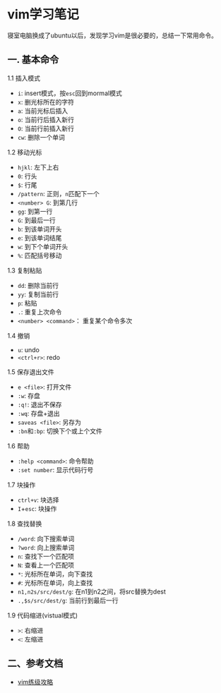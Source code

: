 <!-- 1.17/8/1. -->

# vim学习笔记

寝室电脑换成了ubuntu以后，发现学习vim是很必要的，总结一下常用命令。
<!--more-->

## 一. 基本命令

1.1 插入模式

- `i`: insert模式，按`esc`回到mormal模式
- `x`: 删光标所在的字符
- `a`: 当前光标后插入
- `o`: 当前行后插入新行
- `O`: 当前行前插入新行
- `cw`: 删除一个单词

1.2 移动光标

- `hjkl`: 左下上右
- `0`: 行头
- `$`: 行尾
- `/pattern`: 正则，`n`匹配下一个
- `<number> G`: 到第几行
- `gg`: 到第一行
- `G`: 到最后一行
- `b`: 到该单词开头
- `e`: 到该单词结尾
- `w`: 到下个单词开头
- `%`: 匹配括号移动

1.3 复制粘贴

- `dd`: 删除当前行
- `yy`: 复制当前行
- `p`: 粘贴
- `.`: 重复上次命令
- `<number> <command>`： 重复某个命令多次

1.4 撤销

- `u`: undo
- `<ctrl+r>`: redo

1.5 保存退出文件

- `e <file>`: 打开文件
- `:w`: 存盘
- `:q!`: 退出不保存
- `:wq`: 存盘+退出
- `saveas <file>`: 另存为
- `:bn`和`:bp`: 切换下个或上个文件

1.6 帮助

- `:help <command>`: 命令帮助
- `:set number`: 显示代码行号

1.7 块操作

- `ctrl+v`: 块选择
- `I`+`esc`: 块操作

1.8 查找替换

- `/word`: 向下搜索单词
- `?word`: 向上搜索单词
- `n`: 查找下一个匹配项
- `N`: 查看上一个匹配项
- `*`: 光标所在单词，向下查找
- `#`: 光标所在单词，向上查找
- `n1,n2s/src/dest/g`: 在n1到n2之间，将src替换为dest
- `.,$s/src/dest/g`: 当前行到最后一行

1.9 代码缩进(vistual模式)

- `>`: 右缩进
- `<`: 左缩进

## 二、参考文档

- [vim练级攻略](https://coolshell.cn/articles/541..html)
